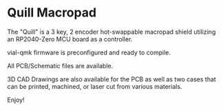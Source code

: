 # Quill Macropad

The "Quill" is a 3 key, 2 encoder hot-swappable macropad shield utilizing an RP2040-Zero MCU board as a controller.

vial-qmk firmware is preconfigured and ready to compile.

All PCB/Schematic files are available.

3D CAD Drawings are also available for the PCB as well as two cases that can be printed, machined, or laser cut from various materials.

Enjoy!
